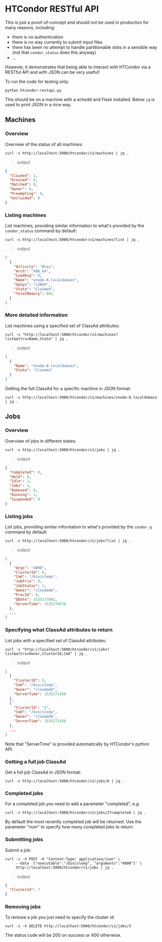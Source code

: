 # HTCondor RESTful API
This is just a proof-of-concept and should not be used in production for many reasons, including:
* there is no authentication
* there is no way currently to submit input files
* there has been no attempt to handle partitionable slots in a sensible way (not that `condor_status` does this anyway)
* ...

However, it demonstrates that being able to interact with HTCondor via a RESTful API and with JSON can be very useful!

To run the code for testing only:
```
python htcondor-restapi.py
```
This should be on a machine with a schedd and Flask installed. Below `jq` is used to print JSON in a nice way.

## Machines

### Overview
Overview of the status of all machines:
```
curl -s http://localhost:5000/htcondor/v1/machines | jq .
```
> output
```json
{
  "Claimed": 1,
  "Drained": 0,
  "Matched": 0,
  "Owner": 0,
  "Preempting": 0,
  "Unclaimed": 0
}
```

### Listing machines
List machines, providing similar information to what's provided by the `condor_status` command by default:
```
curl -s http://localhost:5000/htcondor/v1/machines?list | jq .
```
> output
```json
[
  {
    "Activity": "Busy",
    "Arch": "X86_64",
    "LoadAvg": 0,
    "Name": "vnode-0.localdomain",
    "OpSys": "LINUX",
    "State": "Claimed",
    "TotalMemory": 991
  }
]
```

### More detailed information
List machines using a specified set of ClassAd attributes:
```
curl -s "http://localhost:5000/htcondor/v1/machines?list&attrs=Name,State" | jq .
```
> output
```json
[
  {
    "Name": "vnode-0.localdomain",
    "State": "Claimed"
  }
]
```

Getting the full ClassAd for a specific machine in JSON format:
```
curl -s http://localhost:5000/htcondor/v1/machines/vnode-0.localdomain | jq .
```

## Jobs

### Overview
Overview of jobs in different states:
```
curl -s http://localhost:5000/htcondor/v1/jobs | jq .
```
> output
```json
{
  "Completed": 0,
  "Held": 0,
  "Idle": 1,
  "Jobs": 2,
  "Removed": 0,
  "Running": 1,
  "Suspended": 0
}
```

### Listing jobs
List jobs, providing similar information to what's provided by the `condor_q` command by default:
```
curl -s http://localhost:5000/htcondor/v1/jobs?list | jq .
```
> output
```json
[
  {
    "Args": "4000",
    "ClusterId": 6,
    "Cmd": "/bin/sleep",
    "JobPrio": 0,
    "JobStatus": 1,
    "Owner": "cloudadm",
    "ProcId": 0,
    "QDate": 1535217842,
    "ServerTime": 1535270470
  },
  ...
]  
```

### Specifying what ClassAd attributes to return
List jobs with a specified set of ClassAd attributes:
```
curl -s "http://localhost:5000/htcondor/v1/jobs?list&attrs=Owner,ClusterId,Cmd" | jq .
```
> output
```json
[
  {
    "ClusterId": 6,
    "Cmd": "/bin/sleep",
    "Owner": "cloudadm",
    "ServerTime": 1535271450
  },
  {
    "ClusterId": "2",
    "Cmd": "/bin/sleep",
    "Owner": "cloudadm",
    "ServerTime": 1535271450
  },
  ...
]  
```
Note that "ServerTime" is provided automatically by HTCondor's python API.

### Getting a full job ClassAd
Get a full job ClassAd in JSON format:
```
curl -s http://localhost:5000/htcondor/v1/jobs/6 | jq .
```

### Completed jobs
For a completed job you need to add a parameter "completed", e.g.
```
curl -s http://localhost:5000/htcondor/v1/jobs/2?completed | jq .
```
By default the most recently completed job will be returned. Use the parameter "num" to specify how many completed jobs to return.

### Submitting jobs
Submit a job:
```
curl -s -X POST -H "Content-Type: application/json" \
     --data '{"executable":"/bin/sleep", "arguments":"4000"}' \
     http://localhost:5000/htcondor/v1/jobs | jq .
```
> output
```json
{
  "ClusterId": 7
}
```

### Removing jobs
To remove a job you just need to specify the cluster id:
```
curl -s -X DELETE http://localhost:5000/htcondor/v1/jobs/3
```
The status code will be 200 on success or 400 otherwise.
